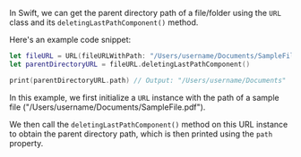 In Swift, we can get the parent directory path of a file/folder using the `URL` class and its `deletingLastPathComponent()` method.

Here's an example code snippet:

```swift
let fileURL = URL(fileURLWithPath: "/Users/username/Documents/SampleFile.pdf")
let parentDirectoryURL = fileURL.deletingLastPathComponent()

print(parentDirectoryURL.path) // Output: "/Users/username/Documents"
```

In this example, we first initialize a `URL` instance with the path of a sample file ("/Users/username/Documents/SampleFile.pdf").

We then call the `deletingLastPathComponent()` method on this URL instance to obtain the parent directory path, which is then printed using the `path` property.